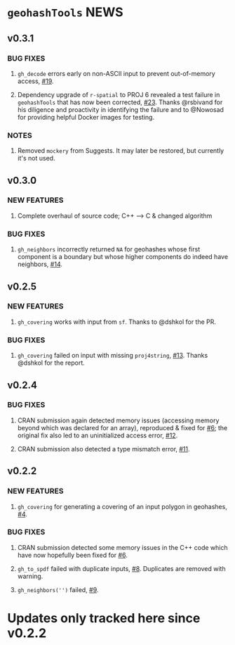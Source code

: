 # `geohashTools` NEWS

## v0.3.1

### BUG FIXES

 1. `gh_decode` errors early on non-ASCII input to prevent out-of-memory access, [#19](https://github.com/MichaelChirico/geohashTools/issues/19).
 
 2. Dependency upgrade of `r-spatial` to PROJ 6 revealed a test failure in `geohashTools` that has now been corrected, [#23](https://github.com/MichaelChirico/geohashTools/issues/23). Thanks @rsbivand for his diligence and proactivity in identifying the failure and to @Nowosad for providing helpful Docker images for testing.

### NOTES

 1. Removed `mockery` from Suggests. It may later be restored, but currently it's not used.

## v0.3.0

### NEW FEATURES

 1. Complete overhaul of source code; C++ --> C & changed algorithm
 
### BUG FIXES

 1. `gh_neighbors` incorrectly returned `NA` for geohashes whose first component is a boundary but whose higher components do indeed have neighbors, [#14](https://github.com/MichaelChirico/geohashTools/issues/14).

## v0.2.5

### NEW FEATURES

 1. `gh_covering` works with input from `sf`. Thanks to @dshkol for the PR.

### BUG FIXES

 1. `gh_covering` failed on input with missing `proj4string`, [#13](https://github.com/MichaelChirico/geohashTools/issues/13). Thanks @dshkol for the report.

## v0.2.4

### BUG FIXES

 1. CRAN submission again detected memory issues (accessing memory beyond which was declared for an array), reproduced & fixed for [#6](https://github.com/MichaelChirico/geohashTools/issues/6); the original fix also led to an uninitialized access error, [#12](https://github.com/MichaelChirico/geohashTools/issues/12).
 
 2. CRAN submission also detected a type mismatch error, [#11](https://github.com/MichaelChirico/geohashTools/issues/11).

## v0.2.2

### NEW FEATURES

 1. `gh_covering` for generating a covering of an input polygon in geohashes, [#4](https://github.com/MichaelChirico/geohashTools/issues/4).

### BUG FIXES

 1. CRAN submission detected some memory issues in the C++ code which have now hopefully been fixed for [#6](https://github.com/MichaelChirico/geohashTools/issues/6).
 
 2. `gh_to_spdf` failed with duplicate inputs, [#8](https://github.com/MichaelChirico/geohashTools/issues/8). Duplicates are removed with warning.
 
 3. `gh_neighbors('')` failed, [#9](https://github.com/MichaelChirico/geohashTools/issues/9).

# Updates only tracked here since v0.2.2
